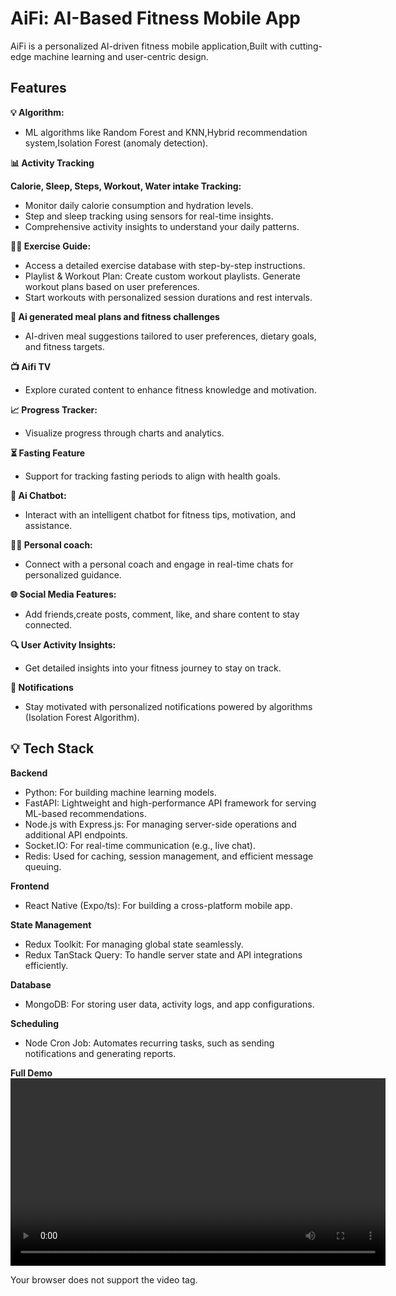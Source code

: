 # AiFi: AI-Based Fitness Mobile App

AiFi is a personalized AI-driven fitness mobile application,Built with cutting-edge machine learning and user-centric design.

## Features

**💡 Algorithm:**

- ML algorithms like Random Forest and KNN,Hybrid recommendation system,Isolation Forest (anomaly detection).

**📊 Activity Tracking**

**Calorie, Sleep, Steps, Workout, Water intake Tracking:**

- Monitor daily calorie consumption and hydration levels.
- Step and sleep tracking using sensors for real-time insights.
- Comprehensive activity insights to understand your daily patterns.

**🏋️‍♂️ Exercise Guide:**

- Access a detailed exercise database with step-by-step instructions.
- Playlist & Workout Plan:
  Create custom workout playlists.
  Generate workout plans based on user preferences.
- Start workouts with personalized session durations and rest intervals.

**🍴 Ai generated meal plans and fitness challenges**

- AI-driven meal suggestions tailored to user preferences, dietary goals, and fitness targets.

**📺 Aifi TV**

- Explore curated content to enhance fitness knowledge and motivation.

**📈 Progress Tracker:**

- Visualize progress through charts and analytics.

**⏳ Fasting Feature**

- Support for tracking fasting periods to align with health goals.

**🤖 Ai Chatbot:**

- Interact with an intelligent chatbot for fitness tips, motivation, and assistance.

**🧑‍💼 Personal coach:**

- Connect with a personal coach and engage in real-time chats for personalized guidance.

**🌐 Social Media Features:**

- Add friends,create posts, comment, like, and share content to stay connected.

**🔍 User Activity Insights:**

- Get detailed insights into your fitness journey to stay on track.

**🔔 Notifications**

- Stay motivated with personalized notifications powered by algorithms (Isolation Forest Algorithm).

## 💡 Tech Stack

**Backend**

- Python: For building machine learning models.
- FastAPI: Lightweight and high-performance API framework for serving ML-based recommendations.
- Node.js with Express.js: For managing server-side operations and additional API endpoints.
- Socket.IO: For real-time communication (e.g., live chat).
- Redis: Used for caching, session management, and efficient message queuing.

**Frontend**

- React Native (Expo/ts): For building a cross-platform mobile app.

**State Management**

- Redux Toolkit: For managing global state seamlessly.
- Redux TanStack Query: To handle server state and API integrations efficiently.

**Database**

- MongoDB: For storing user data, activity logs, and app configurations.

**Scheduling**

- Node Cron Job: Automates recurring tasks, such as sending notifications and generating reports.

**Full Demo**
<video width="600" controls>

  <source src="./client/oo.mov">
  Your browser does not support the video tag.
</video>
